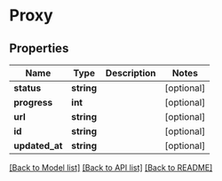 # Proxy

## Properties
Name | Type | Description | Notes
------------ | ------------- | ------------- | -------------
**status** | **string** |  | [optional] 
**progress** | **int** |  | [optional] 
**url** | **string** |  | [optional] 
**id** | **string** |  | [optional] 
**updated_at** | **string** |  | [optional] 

[[Back to Model list]](../README.md#documentation-for-models) [[Back to API list]](../README.md#documentation-for-api-endpoints) [[Back to README]](../README.md)


